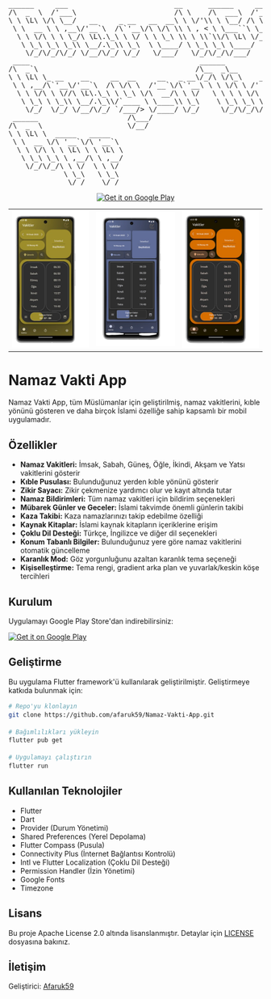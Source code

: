 <pre>
______     ___                         __      ______     __    __                 
/\  _  \  /'___\                       /\ \    /\  ___\  /'_ `\ /\ \                
\ \ \L\ \/\ \__/   __     _ __   __  __\ \ \/'\\ \ \__/ /\ \L\ \\ \/      ____      
 \ \  __ \ \ ,__\/'__`\  /\`'__\/\ \/\ \\ \ , < \ \___``\ \___, \\/      /',__\     
  \ \ \/\ \ \ \_/\ \L\.\_\ \ \/ \ \ \_\ \\ \ \\`\\/\ \L\ \/__,/\ \      /\__, `\    
   \ \_\ \_\ \_\\ \__/.\_\\ \_\  \ \____/ \ \_\ \_\ \____/    \ \_\     \/\____/    
    \/_/\/_/\/_/ \/__/\/_/ \/_/   \/___/   \/_/\/_/\/___/      \/_/      \/___/     
 ____                                        ______                                 
/\  _`\                                     /\__  _\__                              
\ \ \L\ \_ __    __     __  __     __   _ __\/_/\ \/\_\    ___ ___      __    ____  
 \ \ ,__/\`'__\/'__`\  /\ \/\ \  /'__`\/\`'__\ \ \ \/\ \ /' __` __`\  /'__`\ /',__\ 
  \ \ \/\ \ \//\ \L\.\_\ \ \_\ \/\  __/\ \ \/   \ \ \ \ \/\ \/\ \/\ \/\  __//\__, `\
   \ \_\ \ \_\\ \__/.\_\\/`____ \ \____\\ \_\    \ \_\ \_\ \_\ \_\ \_\ \____\/\____/
    \/_/  \/_/ \/__/\/_/ `/___/> \/____/ \/_/     \/_/\/_/\/_/\/_/\/_/\/____/\/___/ 
 ______                     /\___/                                                  
/\  _  \                    \/__/                                                   
\ \ \L\ \  _____   _____                                                            
 \ \  __ \/\ '__`\/\ '__`\                                                          
  \ \ \/\ \ \ \L\ \ \ \L\ \                                                         
   \ \_\ \_\ \ ,__/\ \ ,__/                                                         
    \/_/\/_/\ \ \/  \ \ \/                                                          
             \ \_\   \ \_\                                                          
              \/_/    \/_/                                                          
</pre>

<p align="center">
  <a href="https://play.google.com/store/apps/details?id=com.afaruk59.namaz_vakti_app&pcampaignid=web_share">
    <img src="https://cloud.githubusercontent.com/assets/5692567/10923351/6b688a92-8278-11e5-9973-8ffbf3c5cc52.png" alt="Get it on Google Play" width="300">
  </a>
</p>


<table>
  <tr>
    <td><img src="screenshots/Screenshot_1.png"/></td>
    <td><img src="screenshots/Screenshot_2.png"/></td>
    <td><img src="screenshots/Screenshot_3.png"/></td>
  </tr>
</table>

# Namaz Vakti App

Namaz Vakti App, tüm Müslümanlar için geliştirilmiş, namaz vakitlerini, kıble yönünü gösteren ve daha birçok İslami özelliğe sahip kapsamlı bir mobil uygulamadır.

## Özellikler

- **Namaz Vakitleri:** İmsak, Sabah, Güneş, Öğle, İkindi, Akşam ve Yatsı vakitlerini gösterir
- **Kıble Pusulası:** Bulunduğunuz yerden kıble yönünü gösterir
- **Zikir Sayacı:** Zikir çekmenize yardımcı olur ve kayıt altında tutar
- **Namaz Bildirimleri:** Tüm namaz vakitleri için bildirim seçenekleri
- **Mübarek Günler ve Geceler:** İslami takvimde önemli günlerin takibi
- **Kaza Takibi:** Kaza namazlarınızı takip edebilme özelliği
- **Kaynak Kitaplar:** İslami kaynak kitapların içeriklerine erişim
- **Çoklu Dil Desteği:** Türkçe, İngilizce ve diğer dil seçenekleri
- **Konum Tabanlı Bilgiler:** Bulunduğunuz yere göre namaz vakitlerini otomatik güncelleme
- **Karanlık Mod:** Göz yorgunluğunu azaltan karanlık tema seçeneği
- **Kişiselleştirme:** Tema rengi, gradient arka plan ve yuvarlak/keskin köşe tercihleri

## Kurulum

Uygulamayı Google Play Store'dan indirebilirsiniz:

<a href="https://play.google.com/store/apps/details?id=com.afaruk59.namaz_vakti_app&pcampaignid=web_share">
  <img src="https://play.google.com/intl/en_us/badges/images/generic/en_badge_web_generic.png" alt="Get it on Google Play" width="200">
</a>

## Geliştirme

Bu uygulama Flutter framework'ü kullanılarak geliştirilmiştir. Geliştirmeye katkıda bulunmak için:

```bash
# Repo'yu klonlayın
git clone https://github.com/afaruk59/Namaz-Vakti-App.git

# Bağımlılıkları yükleyin
flutter pub get

# Uygulamayı çalıştırın
flutter run
```

## Kullanılan Teknolojiler

- Flutter
- Dart
- Provider (Durum Yönetimi)
- Shared Preferences (Yerel Depolama)
- Flutter Compass (Pusula)
- Connectivity Plus (İnternet Bağlantısı Kontrolü)
- Intl ve Flutter Localization (Çoklu Dil Desteği)
- Permission Handler (İzin Yönetimi)
- Google Fonts
- Timezone

## Lisans

Bu proje Apache License 2.0 altında lisanslanmıştır. Detaylar için [LICENSE](LICENSE) dosyasına bakınız.

## İletişim

Geliştirici: [Afaruk59](https://github.com/afaruk59)

